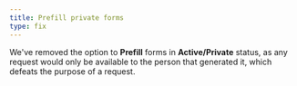 ```yaml
---
title: Prefill private forms
type: fix
---
```


We've removed the option to **Prefill** forms in **Active/Private** status, as any request would only be available to the person that generated it, which defeats the purpose of a request.